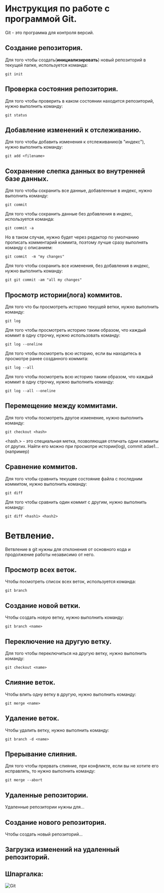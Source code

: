 # Инструкция по работе с программой Git.

Git - это программа для контроля версий.

## Создание репозитория.

Для того чтобы создать(**инициализировать**) новый репозиторий в текущей папке,
используется команда:

    git init

## Проверка состояния репозитория.

Для того чтобы проверить в каком состоянии находится репозиторий, нужно 
выполнить команду: 
    
    git status

## Добавление изменений к отслеживанию.

Для того чтобы добавить изменения к отслеживанию(в "индекс"), нужно 
выполнить команду:

    git add <filename>

## Сохранение слепка данных во внутренней базе данных.

Для того чтобы сохранить все данные, добавленные в индекс, нужно выполнить команду:

    git commit

Для того чтобы сохранить данные без добавления в индекс, используется команда:

    git commit -a

Но в таком случае, нужно будет через редактор по умолчанию прописать комментарий коммита, поэтому
лучше сразу выполнять команду с описанием:

    git commit  -m "my changes"

Для того чтобы сохранить все изменения, без добавления в индекс, нужно выполнить команду:

    git git commit -am "all my changes"

## Просмотр истории(лога) коммитов.

Для того что бы просмотреть историю текущей ветки, нужно выполнить команду:

    git log

Для того чтобы просмотреть историю таким образом, что каждый коммит в одну строчку, 
нужно использовать команду:

    git log --oneline 

Для того чтобы посмотреть всю историю, если вы находитесь в просмотре ранее созданного коммита:

    git log --all

Для того чтобы посмотреть всю историю таким образом, что каждый коммит в одну строчку,
нужно выполнить команду: 

    git log --all --oneline

## Перемещение между коммитами.

Для того чтобы посмотреть другое изменение, нужно выполнить команду: 

    git checkout <hash>

<hash.> - это специальная метка, позволяющая отличать одни коммиты от других.
Найти его можно при просмотре истории(log), commit adae1...(например)

## Сравнение коммитов.

Для того чтобы сравнить текущее состояние файла с последним коммитом, 
нужно выполнить команду:

    git diff

Для того чтобы сравнить один коммит с другим, нужно выполнить команду:

    git diff <hash1> <hash2>

# Ветвление.

Ветвление в git нужны для отклонения от основного кода и 
продолжение работы независимо от него.

## Просмотр всех веток.

Чтобы посмотреть список всех веток, используется команда:

    git branch

## Создание новой ветки.

Чтобы создать новую ветку, нужно выполнить команду:

    git branch <name>

## Переключение на другую ветку.

Для того чтобы переключиться на другую ветку, нужно выполнить команду:

    git checkout <name>

## Слияние веток.

Чтобы влить одну ветку в другую, нужно выполнить команду:

    git merge <name>

## Удаление веток.

Чтобы удалить ветку, нужно выполнить команду:

    git branch -d <name>

## Прерывание слияния.

Для того чтобы прервать слияние, при конфликте, если вы не хотите его исправлять,
то нужно выполнить команду:

    git merge --abort

## Удаленные репозитории.

Удаленные репозитории нужны для...

## Создание нового репозитория.

Чтобы создать новый репозиторий...

## Загрузка изменений на удаленный репозиторий.

## Шпаргалка:

![Git](/git.jpg)
